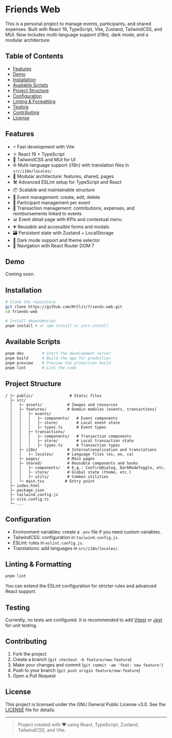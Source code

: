# Friends Web

This is a personal project to manage events, participants, and shared expenses. Built with React 19, TypeScript, Vite, Zustand, TailwindCSS, and MUI. Now includes multi-language support (i18n), dark mode, and a modular architecture.

## Table of Contents
- [Features](#features)
- [Demo](#demo)
- [Installation](#installation)
- [Available Scripts](#available-scripts)
- [Project Structure](#project-structure)
- [Configuration](#configuration)
- [Linting & Formatting](#linting--formatting)
- [Testing](#testing)
- [Contributing](#contributing)
- [License](#license)

## Features
- ⚡️ Fast development with Vite
- ⚛️ React 19 + TypeScript
- 🎨 TailwindCSS and MUI for UI
- 🌐 Multi-language support (i18n) with translation files in `src/i18n/locales/`
- 🧩 Modular architecture: features, shared, pages
- 🛠️ Advanced ESLint setup for TypeScript and React
- 📦 Scalable and maintainable structure
- 👫 Event management: create, edit, delete
- 👥 Participant management per event
- 💸 Transaction management: contributions, expenses, and reimbursements linked to events
- 📊 Event detail page with KPIs and contextual menu
- ➕ Reusable and accessible forms and modals
- 🗃️ Persistent state with Zustand + LocalStorage
- 🌙 Dark mode support and theme selector
- 🔄 Navigation with React Router DOM 7

## Demo
Coming soon.

## Installation

```bash
# Clone the repository
git clone https://github.com/MrClit/friends-web.git
cd friends-web

# Install dependencies
pnpm install # or npm install or yarn install
```

## Available Scripts

```bash
pnpm dev        # Start the development server
pnpm build      # Build the app for production
pnpm preview    # Preview the production build
pnpm lint       # Lint the code
```

## Project Structure

```
/ ├─ public/                # Static files
  ├─ src/
  │   ├─ assets/           # Images and resources
  │   ├─ features/         # Domain modules (events, transactions)
  │   │   ├─ events/
  │   │   │   ├─ components/   # Event components
  │   │   │   ├─ store/        # Local event state
  │   │   │   ├─ types.ts      # Event types
  │   │   ├─ transactions/
  │   │   │   ├─ components/   # Transaction components
  │   │   │   ├─ store/        # Local transaction state
  │   │   │   ├─ types.ts      # Transaction types
  │   ├─ i18n/             # Internationalization and translations
  │   │   ├─ locales/      # Language files (es, en, ca)
  │   ├─ pages/            # Main pages
  │   ├─ shared/           # Reusable components and hooks
  │   │   ├─ components/   # E.g.: ConfirmDialog, DarkModeToggle, etc.
  │   │   ├─ store/        # Global state (theme, etc.)
  │   │   ├─ utils/        # Common utilities
  │   └─ main.tsx         # Entry point
  ├─ index.html
  ├─ package.json
  ├─ tailwind.config.js
  ├─ vite.config.ts
  └─ ...
```

## Configuration
- Environment variables: create a `.env` file if you need custom variables.
- TailwindCSS: configuration in `tailwind.config.js`.
- ESLint: rules in `eslint.config.js`.
- Translations: add languages in `src/i18n/locales/`.

## Linting & Formatting

```bash
pnpm lint
```

You can extend the ESLint configuration for stricter rules and advanced React support.

## Testing
Currently, no tests are configured. It is recommended to add [Vitest](https://vitest.dev/) or [Jest](https://jestjs.io/) for unit testing.

## Contributing
1. Fork the project
2. Create a branch (`git checkout -b feature/new-feature`)
3. Make your changes and commit (`git commit -am 'feat: new feature'`)
4. Push to your branch (`git push origin feature/new-feature`)
5. Open a Pull Request

## License

This project is licensed under the GNU General Public License v3.0. See the [LICENSE](LICENSE) file for details.

---

> Project created with ❤️ using React, TypeScript, Zustand, TailwindCSS, and Vite.
